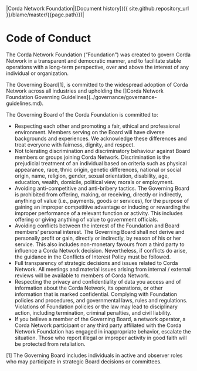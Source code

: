 |Corda Network Foundation|[Document history]({{ site.github.repository_url }}/blame/master/{{page.path}})|

Code of Conduct
===============

The Corda Network Foundation (“Foundation”) was created to govern Corda Network in a transparent and democratic manner, 
and to facilitate stable operations with a long-term perspective, over and above the interest of any individual or 
organization. 

The Governing Board[1], is committed to the widespread adoption of Corda Network across all industries and upholding 
the []Corda Network Foundation Governing Guidelines](../governance/governance-guidelines.md).  

The Governing Board of the Corda Foundation is committed to:

* Respecting each other and promoting a fair, ethical and professional environment. Members serving on the Board will 
have diverse backgrounds and experiences. We acknowledge these differences and treat everyone with fairness, dignity, 
and respect.
* Not tolerating discrimination and discriminatory behaviour against Board members or groups joining Corda Network. 
Discrimination is the prejudicial treatment of an individual based on criteria such as physical appearance, race, 
thnic origin, genetic differences, national or social origin, name, religion, gender, sexual orientation, disability, 
age, education, wealth, domicile, political view, morals or employment. 
* Avoiding anti-competitive and anti-bribery tactics. The Governing Board is prohibited from offering, making, or 
receiving, directly or indirectly, anything of value (i.e., payments, goods or services), for the purpose of gaining an 
improper competitive advantage or inducing or rewarding the improper performance of a relevant function or activity. 
This includes offering or giving anything of value to government officials.
* Avoiding conflicts between the interest of the Foundation and Board members’ personal interest. The Governing Board 
shall not derive and personally profit or gain, directly or indirectly, by reason of his or her service. This also 
includes non-monetary favours from a third party to influence a Corda Network decision. Nevertheless, if conflicts do 
arise, the guidance in the Conflicts of Interest Policy must be followed.
* Full transparency of strategic decisions and issues related to Corda Network. All meetings and material issues 
arising from internal / external reviews will be available to members of Corda Network.
* Respecting the privacy and confidentiality of data you access and of information about the Corda Network, its 
operations, or other information that is marked confidential.
Complying with Foundation policies and procedures, and governmental laws, rules and regulations. Violations of 
Foundation policies or the law may lead to disciplinary action, including termination, criminal penalties, and civil 
liability.
* If you believe a member of the Governing Board, a network operator, a Corda Network participant or any third party 
affiliated with the Corda Network Foundation has engaged in inappropriate behavior, escalate the situation. Those who 
report illegal or improper activity in good faith will be protected from retaliation.

[1] The Governing Board includes individuals in active and observer roles who may participate in strategic Board 
decisions or committees.
